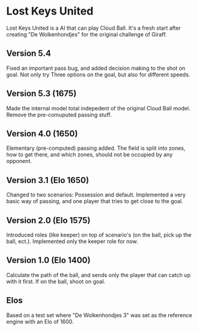 Lost Keys United
================
Lost Keys United is a AI that can play Cloud Ball. It's a fresh start after
creating "De Wolkenhondjes" for the original challenge of Giraff.

Version 5.4
-----------
Fixed an important pass bug, and added decision making to the shot on goal. Not only try
Three options on the goal, but also for different speeds.

Version 5.3 (1675)
------------------
Made the internal model total indepedent of the original Cloud Ball model. Remove
the pre-comuputed passing stuff.

Version 4.0 (1650)
-----------------------
Elementary (pre-computed) passing added. The field is split into zones, how to
get there, and which zones, should not be occupied by any opponent.

Version 3.1 (Elo 1650)
----------------------
Changed to two scenarios: Possession and default. Implemented a very basic
way of passing, and one player that tries to get close to the goal.

Version 2.0 (Elo 1575)
----------------------
Introduced roles (like keeper) on top of scenario's (on the ball, pick up the
ball, ect.). Implemented only the keeper role for now.

Version 1.0 (Elo 1400)
----------------------
Calculate the path of the ball, and sends only the player that can catch up
with it first. If on the ball, shoot on goal.

Elos
----
Based on a test set where "De Wolkenhondjes 3" was set as the reference engine with an
Elo of 1600.
